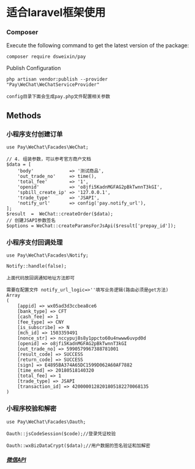 # 适合laravel框架使用

### Composer

Execute the following command to get the latest version of the package:

```terminal
composer require dsweixin/pay
```


Publish Configuration

```shell
php artisan vendor:publish --provider "Pay\WeChat\WeChatServiceProvider"
```
```
config目录下面会生成pay.php文件配置相关参数
```
## Methods

### 小程序支付创建订单

    use Pay\WeChat\Facades\WeChat;
    
    // 4. 组装参数，可以参考官方商户文档
    $data = [
        'body'             => '测试商品',
        'out_trade_no'     => time(),
        'total_fee'        => '1',
        'openid'           => 'o8jfi5KadnMGFAG2pBkTwnnT3kGI',
        'spbill_create_ip' => '127.0.0.1',
        'trade_type'       => 'JSAPI',
        'notify_url'       => config('pay.notify_url'),
    ];
    $result  =  WeChat::createOrder($data);
    // 创建JSAPI参数签名
    $options = WeChat::createParamsForJsApi($result['prepay_id']);

### 小程序支付回调处理

    use Pay\WeChat\Facades\Notify;

    Notify::handle(false);
    
    上面代码放回调通知地址方法即可

    需要在配置文件 notify_url_logic=>''填写业务逻辑(路由必须是get方法)
    Array
    (
        [appid] => wx05ad3d3ccbea8ce6
        [bank_type] => CFT
        [cash_fee] => 1
        [fee_type] => CNY
        [is_subscribe] => N
        [mch_id] => 1503359491
        [nonce_str] => nccypuj8s8y1ppcto60u4nwww6uvpd0d
        [openid] => o8jfi5KadnMGFAG2pBkTwnnT3kGI
        [out_trade_no] => 5990579967388781001
        [result_code] => SUCCESS
        [return_code] => SUCCESS
        [sign] => E4895BA374A65DC1599D062A60AF7882
        [time_end] => 20180518140320
        [total_fee] => 1
        [trade_type] => JSAPI
        [transaction_id] => 4200000128201805182270068135
    )
    
### 小程序校验和解密

    use Pay\WeChat\Facades\Oauth;
    
    Oauth::jsCodeSession($code);//登录凭证校验
    
    Oauth::wxBizDataCrypt($data);//用户数据的签名验证和加解密 
       
    
##### [微信API](https://developers.weixin.qq.com/miniprogram/dev/api/signature.html#wxchecksessionobject)
